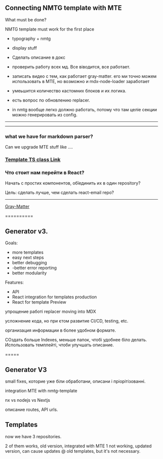 ## Connecting NMTG template with MTE

What must be done?

NMTG template must work for the first place

- typography + nmtg
- display stuff

- Сделать описание в докс
- проверить работу всех мд. Все віводится, все работает.
- записать видео с тем, как работает gray-matter. его ми точно можем использовать в МТЕ, но возможно и mdx-node-loader заработает
- умеьшится количество кастомних блоков и их логика.
- есть вопрос по обновлению replacer.

- in nmtg вообще легко должно работать, потому что там целіе секции можно генерировать из config.

---

---


### what we have for markdown parser?

Can we upgrade MTE stuff like ....







### [Template TS class Link](https://github.com/LLazyEmail/documentation/blob/main/docs/templates/template-class-typescript.md)




### **Что стоит нам перейти в React?** 

Начать с простих компонентов, обїединить их в один repository?

Цель: сделать лучше, чем сделать react-email repo?


----

[Gray-Matter](https://github.com/LLazyEmail/documentation/blob/main/docs/templates/yaml-config.md)

==========


## Generator v3.

Goals:
- more templates
- easy next steps
- better debugging
- -better error reporting
- better modularity


Features:
- API
- React integration for templates production
- React for template Preview

упрощение работі replacer
moving into MDX

усложнение кода, но при єтом развитие CI/CD, testing, etc.

организация информации в более удобном формате.


СОздать больше Indexes, меньше папок, чтобі удобнее біло делать. Использовать темплейті, чтоби улучшать описание.


=====


## Generator V3
small fixes, которие уже біли обработани, описани і пріорітізованні.

integration MTE with nmtg-template

nx vs nodejs vs Nextjs

описание routes, API urls.


## Templates
now we have 3 repositories.

2 of them works, old version, integrated with MTE
1 not working, updated version, can cause updates @ old templates, but it's not necessary.


